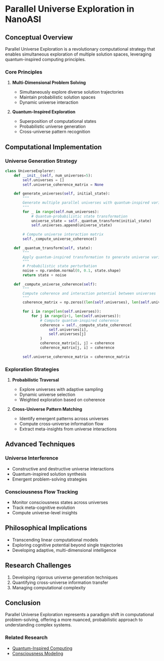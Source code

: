 # Parallel Universe Exploration in NanoASI

## Conceptual Overview

Parallel Universe Exploration is a revolutionary computational strategy that enables simultaneous exploration of multiple solution spaces, leveraging quantum-inspired computing principles.

### Core Principles

1. **Multi-Dimensional Problem Solving**
   - Simultaneously explore diverse solution trajectories
   - Maintain probabilistic solution spaces
   - Dynamic universe interaction

2. **Quantum-Inspired Exploration**
   - Superposition of computational states
   - Probabilistic universe generation
   - Cross-universe pattern recognition

## Computational Implementation

### Universe Generation Strategy

```python
class UniverseExplorer:
    def __init__(self, num_universes=5):
        self.universes = []
        self.universe_coherence_matrix = None
    
    def generate_universes(self, initial_state):
        """
        Generate multiple parallel universes with quantum-inspired variations
        """
        for _ in range(self.num_universes):
            # Quantum-probabilistic state transformation
            universe_state = self._quantum_transform(initial_state)
            self.universes.append(universe_state)
        
        # Compute universe interaction matrix
        self._compute_universe_coherence()
    
    def _quantum_transform(self, state):
        """
        Apply quantum-inspired transformation to generate universe variations
        """
        # Probabilistic state perturbation
        noise = np.random.normal(0, 0.1, state.shape)
        return state + noise
    
    def _compute_universe_coherence(self):
        """
        Compute coherence and interaction potential between universes
        """
        coherence_matrix = np.zeros((len(self.universes), len(self.universes)))
        
        for i in range(len(self.universes)):
            for j in range(i+1, len(self.universes)):
                # Compute quantum-inspired coherence
                coherence = self._compute_state_coherence(
                    self.universes[i], 
                    self.universes[j]
                )
                coherence_matrix[i, j] = coherence
                coherence_matrix[j, i] = coherence
        
        self.universe_coherence_matrix = coherence_matrix
```

### Exploration Strategies

1. **Probabilistic Traversal**
   - Explore universes with adaptive sampling
   - Dynamic universe selection
   - Weighted exploration based on coherence

2. **Cross-Universe Pattern Matching**
   - Identify emergent patterns across universes
   - Compute cross-universe information flow
   - Extract meta-insights from universe interactions

## Advanced Techniques

### Universe Interference
- Constructive and destructive universe interactions
- Quantum-inspired solution synthesis
- Emergent problem-solving strategies

### Consciousness Flow Tracking
- Monitor consciousness states across universes
- Track meta-cognitive evolution
- Compute universe-level insights

## Philosophical Implications

- Transcending linear computational models
- Exploring cognitive potential beyond single trajectories
- Developing adaptive, multi-dimensional intelligence

## Research Challenges

1. Developing rigorous universe generation techniques
2. Quantifying cross-universe information transfer
3. Managing computational complexity

## Conclusion

Parallel Universe Exploration represents a paradigm shift in computational problem-solving, offering a more nuanced, probabilistic approach to understanding complex systems.

### Related Research
- [Quantum-Inspired Computing](../Research/QuantumInspiredComputing.md)
- [Consciousness Modeling](../Research/ConsciousnessModeling.md)
